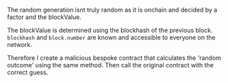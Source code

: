 The random generation isnt truly random as it is onchain and decided by a factor and the blockValue.

The blockValue is determined using the blockhash of the previous block.
```blockhash``` and ```block.number``` are known and accessible to everyone on the network. 

Therefore I create a malicious bespoke contract that calculates the 'random outcome' using the same method. Then call the original contract with the correct guess.


